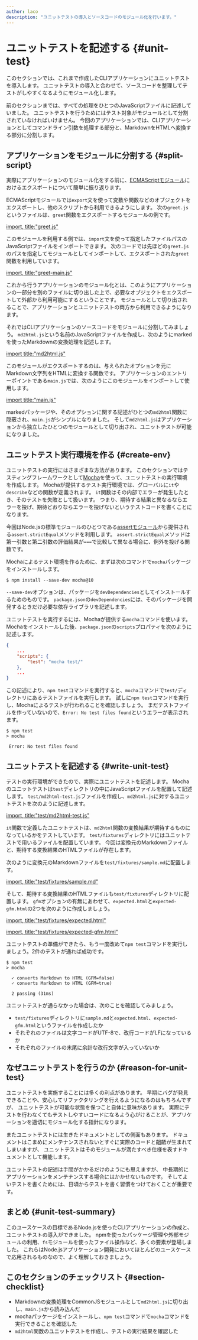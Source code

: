 ```yaml
---
author: laco
description: "ユニットテストの導入とソースコードのモジュール化を行います。"
---
```


# ユニットテストを記述する {#unit-test}

このセクションでは、これまで作成したCLIアプリケーションにユニットテストを導入します。
ユニットテストの導入と合わせて、ソースコードを整理してテストがしやすくなるようにモジュール化します。

前のセクションまでは、すべての処理をひとつのJavaScriptファイルに記述していました。
ユニットテストを行うためにはテスト対象がモジュールとして分割されていなければいけません。
今回のアプリケーションでは、CLIアプリケーションとしてコマンドライン引数を処理する部分と、MarkdownをHTMLへ変換する部分に分割します。

## アプリケーションをモジュールに分割する {#split-script}

実際にアプリケーションのモジュール化をする前に、[ECMAScriptモジュール][]におけるエクスポートについて簡単に振り返ります。

ECMAScriptモジュールでは`export`文を使って変数や関数などのオブジェクトをエクスポートし、他のスクリプトから利用できるようにします。
次の`greet.js`というファイルは、`greet`関数をエクスポートするモジュールの例です。

[import, title:"greet.js"](src/example/greet.js)

このモジュールを利用する側では、`import`文を使って指定したファイルパスのJavaScriptファイルをインポートできます。
次のコードでは先ほどの`greet.js`のパスを指定してモジュールとしてインポートして、エクスポートされた`greet`関数を利用しています。

[import, title:"greet-main.js"](src/example/greet-main.js)

これから行うアプリケーションのモジュール化とは、このようにアプリケーションの一部分を別のファイルに切り出した上で、必要なオブジェクトをエクスポートして外部から利用可能にするということです。
モジュールとして切り出されることで、アプリケーションとユニットテストの両方から利用できるようになります。

それではCLIアプリケーションのソースコードをモジュールに分割してみましょう。
`md2html.js`という名前のJavaScriptファイルを作成し、次のようにmarkedを使ったMarkdownの変換処理を記述します。

[import title:"md2html.js"](./src/md2html.js)

このモジュールがエクスポートするのは、与えられたオプションを元にMarkdown文字列をHTMLに変換する関数です。
アプリケーションのエントリーポイントである`main.js`では、次のようにこのモジュールをインポートして使用します。

[import title:"main.js"](./src/main.js)

markedパッケージや、そのオプションに関する記述がひとつの`md2html`関数に隠蔽され、`main.js`がシンプルになりました。
そして`md2html.js`はアプリケーションから独立したひとつのモジュールとして切り出され、ユニットテストが可能になりました。

## ユニットテスト実行環境を作る {#create-env}

ユニットテストの実行にはさまざまな方法があります。
このセクションではテスティングフレームワークとして[Mocha][]を使って、ユニットテストの実行環境を作成します。
Mochaが提供するテスト実行環境では、グローバルに`it`や`describe`などの関数が定義されます。
`it`関数はその内部でエラーが発生したとき、そのテストを失敗として扱います。
つまり、期待する結果と異なるならエラーを投げ、期待どおりならエラーを投げないというテストコードを書くことになります。

今回はNode.jsの標準モジュールのひとつである[assertモジュール][]から提供される`assert.strictEqual`メソッドを利用します。
`assert.strictEqual`メソッドは第一引数と第二引数の評価結果が`===`で比較して異なる場合に、例外を投げる関数です。

Mochaによるテスト環境を作るために、まずは次のコマンドで`mocha`パッケージをインストールします。

```shell
$ npm install --save-dev mocha@10
```

`--save-dev`オプションは、パッケージを`devDependencies`としてインストールするためのものです。
`package.json`の`devDependencies`には、そのパッケージを開発するときだけ必要な依存ライブラリを記述します。

ユニットテストを実行するには、Mochaが提供する`mocha`コマンドを使います。
Mochaをインストールした後、`package.json`の`scripts`プロパティを次のように記述します。

```json
{
    ...
    "scripts": {
        "test": "mocha test/"
    },
    ...
}
```

この記述により、`npm test`コマンドを実行すると、`mocha`コマンドで`test/`ディレクトリにあるテストファイルを実行します。
試しに`npm test`コマンドを実行し、Mochaによるテストが行われることを確認しましょう。
まだテストファイルを作っていないので、`Error: No test files found`というエラーが表示されます。

```shell
$ npm test
> mocha

 Error: No test files found
```

## ユニットテストを記述する {#write-unit-test}

テストの実行環境ができたので、実際にユニットテストを記述します。
Mochaのユニットテストは`test`ディレクトリの中にJavaScriptファイルを配置して記述します。
`test/md2html-test.js`ファイルを作成し、`md2html.js`に対するユニットテストを次のように記述します。

[import, title:"test/md2html-test.js"](./src/test/md2html-test.js)

`it`関数で定義したユニットテストは、`md2html`関数の変換結果が期待するものになっているかをテストしています。
`test/fixtures`ディレクトリにはユニットテストで用いるファイルを配置しています。
今回は変換元のMarkdownファイルと、期待する変換結果のHTMLファイルが存在します。

次のように変換元のMarkdownファイルを`test/fixtures/sample.md`に配置します。

[import, title:"test/fixtures/sample.md"](./src/test/fixtures/sample.md)

そして、期待する変換結果のHTMLファイルも`test/fixtures`ディレクトリに配置します。
`gfm`オプションの有無にあわせて、`expected.html`と`expected-gfm.html`の2つを次のように作成しましょう。

[import, title:"test/fixtures/expected.html"](./src/test/fixtures/expected.html)

[import, title:"test/fixtures/expected-gfm.html"](./src/test/fixtures/expected-gfm.html)

ユニットテストの準備ができたら、もう一度改めて`npm test`コマンドを実行しましょう。2件のテストが通れば成功です。

```shell
$ npm test
> mocha

  ✓ converts Markdown to HTML (GFM=false)
  ✓ converts Markdown to HTML (GFM=true)

  2 passing (31ms)
```

ユニットテストが通らなかった場合は、次のことを確認してみましょう。

- `test/fixtures`ディレクトリに`sample.md`と`expected.html`、`expected-gfm.html`というファイルを作成したか
- それぞれのファイルは文字コードがUTF-8で、改行コードがLFになっているか
- それぞれのファイルの末尾に余計な改行文字が入っていないか

## なぜユニットテストを行うのか {#reason-for-unit-test}

ユニットテストを実施することには多くの利点があります。
早期にバグが発見できることや、安心してリファクタリングを行えるようになるのはもちろんですが、
ユニットテストが可能な状態を保つこと自体に意味があります。
実際にテストを行わなくてもテストしやすいコードになるよう心がけることが、アプリケーションを適切にモジュール化する指針になります。

またユニットテストには生きたドキュメントとしての側面もあります。
ドキュメントはこまめにメンテナンスされないとすぐに実際のコードと齟齬が生まれてしまいますが、
ユニットテストはそのモジュールが満たすべき仕様を表すドキュメントとして機能します。

ユニットテストの記述は手間がかかるだけのようにも思えますが、
中長期的にアプリケーションをメンテナンスする場合にはかかせないものです。
そしてよいテストを書くためには、日頃からテストを書く習慣をつけておくことが重要です。

## まとめ {#unit-test-summary}

このユースケースの目標であるNode.jsを使ったCLIアプリケーションの作成と、ユニットテストの導入ができました。
npmを使ったパッケージ管理や外部モジュールの利用、`fs`モジュールを使ったファイル操作など、多くの要素が登場しました。
これらはNode.jsアプリケーション開発においてほとんどのユースケースで応用されるものなので、よく理解しておきましょう。

## このセクションのチェックリスト {#section-checklist}

- Markdownの変換処理をCommonJSモジュールとして`md2html.js`に切り出し、`main.js`から読み込んだ
- mochaパッケージをインストールし、`npm test`コマンドで`mocha`コマンドを実行できることを確認した
- `md2html`関数のユニットテストを作成し、テストの実行結果を確認した

[ECMAScriptモジュール]: ../../../basic/module/README.md
[moduleオブジェクト]: https://nodejs.org/api/modules.html#modules_the_module_object
[Mocha]: https://mochajs.org/
[assertモジュール]: https://nodejs.org/api/assert.html
